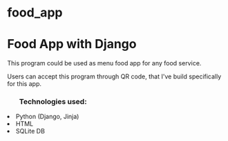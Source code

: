 # food_app
<h1>Food App with Django</h1>
<p>This program could be used as menu food app for any food service.</p>
<p>Users can accept this program through QR code, that I've build specifically for this app.</p>
<h3><ul>Technologies used:</ul></h3>
<li>Python (Django, Jinja)</li>
<li>HTML</li>
<li>SQLite DB</li>
